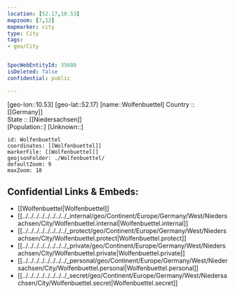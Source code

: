 ```yaml
---
location: [52.17,10.53] 
mapzoom: [7,12] 
mapmarker: city 
type: City
tags:
- geo/City


SpocWebEntityId: 35680
isDeleted: false
confidential: public

---
```

[geo-lon::10.53] 
[geo-lat::52.17] 
[name::Wolfenbuettel] 
Country :: [[Germany]]  
State :: [[Niedersachsen]]  
[Population::] 
[Unknown::] 


```leaflet
id: Wolfenbuettel
coordinates: [[Wolfenbuettel]] 
markerFile: [[Wolfenbuettel]] 
geojsonFolder: ./Wolfenbuettel/
defaultZoom: 9 
maxZoom: 18
```


## Confidential Links & Embeds: 
- [[Wolfenbuettel|Wolfenbuettel]]  
- [[../../../../../../../../_internal/geo/Continent/Europe/Germany/West/Niedersachsen/City/Wolfenbuettel.internal|Wolfenbuettel.internal]] 
- [[../../../../../../../../_protect/geo/Continent/Europe/Germany/West/Niedersachsen/City/Wolfenbuettel.protect|Wolfenbuettel.protect]] 
- [[../../../../../../../../_private/geo/Continent/Europe/Germany/West/Niedersachsen/City/Wolfenbuettel.private|Wolfenbuettel.private]] 
- [[../../../../../../../../_personal/geo/Continent/Europe/Germany/West/Niedersachsen/City/Wolfenbuettel.personal|Wolfenbuettel.personal]] 
- [[../../../../../../../../_secret/geo/Continent/Europe/Germany/West/Niedersachsen/City/Wolfenbuettel.secret|Wolfenbuettel.secret]] 
